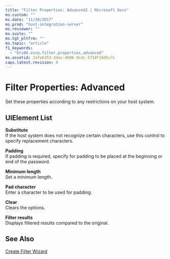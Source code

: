 ```yaml
---
title: "Filter Properties: Advanced2 | Microsoft Docs"
ms.custom: ""
ms.date: "11/30/2017"
ms.prod: "host-integration-server"
ms.reviewer: ""
ms.suite: ""
ms.tgt_pltfrm: ""
ms.topic: "article"
f1_keywords: 
  - "bts06.esso.filter.properties.advanced"
ms.assetid: 2afe6353-3dac-4686-9cdc-5710f16d5c7c
caps.latest.revision: 4
---
```

# Filter Properties: Advanced
Set these properties according to any restrictions on your host system.  
  
## UIElement List  
 **Substitute**  
 If the host system does not recognize certain characters, use this control to specify replacement characters.  
  
 **Padding**  
 If padding is required, specify for padding to be placed at the beginning or end of the password.  
  
 **Minimum length**  
 Set a minimum length.  
  
 **Pad character**  
 Enter a character to be used for padding.  
  
 **Clear**  
 Clears the options.  
  
 **Filter results**  
 Displays filtered results compared to the original.  
  
## See Also  
 [Create Filter Wizard](../core/create-filter-wizard1.md)